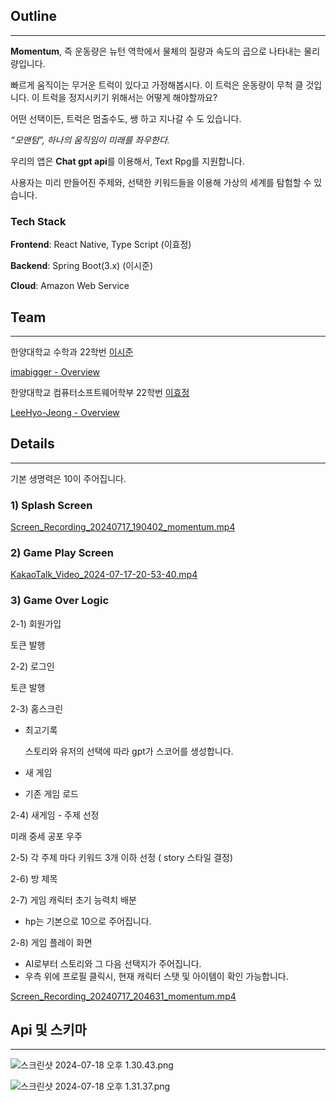## Outline

---

**Momentum**, 즉 운동량은 뉴턴 역학에서 물체의 질량과 속도의 곱으로 나타내는 물리량입니다. 

빠르게 움직이는 무거운 트럭이 있다고 가정해봅시다. 이 트럭은 운동량이 무척 클 것입니다. 이 트럭을 정지시키기 위해서는 어떻게 해야할까요?

어떤 선택이든, 트럭은 멈출수도, 쌩 하고 지나갈 수 도 있습니다.

*“모맨텀”, 하나의 움직임이 미래를 좌우한다.*

우리의 앱은 **Chat gpt api**를 이용해서, Text Rpg를 지원합니다.

사용자는 미리 만들어진 주제와, 선택한 키워드들을 이용해 가상의 세계를 탐험할 수 있습니다.

### Tech Stack

**Frontend**: React Native, Type Script (이효정)

**Backend**: Spring Boot(3.x) (이시준)

**Cloud**: Amazon Web Service

## Team

---

한양대학교 수학과 22학번 [이시준](https://www.notion.so/292bd77fee6748ca9ba5e5ad8e319051?pvs=21) 

[imabigger - Overview](https://github.com/imabigger)

한양대학교 컴퓨터소프트웨어학부 22학번 [이효정](https://www.notion.so/9b8328334b434e68840073cfc142c984?pvs=21) 

[LeeHyo-Jeong - Overview](https://github.com/LeeHyo-Jeong)

## Details

---

기본 생명력은 10이 주어집니다.

### 1) Splash Screen

[Screen_Recording_20240717_190402_momentum.mp4](https://prod-files-secure.s3.us-west-2.amazonaws.com/f6cb388f-3934-47d6-9928-26d2e10eb0fc/d6491973-627a-43fa-a64d-c667eb8b87b8/Screen_Recording_20240717_190402_momentum.mp4)

### 2) Game Play Screen

[KakaoTalk_Video_2024-07-17-20-53-40.mp4](https://prod-files-secure.s3.us-west-2.amazonaws.com/f6cb388f-3934-47d6-9928-26d2e10eb0fc/6a7767a6-cd4d-4188-9e47-b33fd41a5228/KakaoTalk_Video_2024-07-17-20-53-40.mp4)

### 3) Game Over Logic

2-1) 회원가입 

토큰 발행

2-2) 로그인 

토큰 발행 

2-3) 홈스크린

- 최고기록
    
    스토리와 유저의 선택에 따라 gpt가 스코어를 생성합니다.
    
- 새 게임
- 기존 게임 로드

2-4) 새게임 - 주제 선정 

미래 중세 공포 우주

2-5) 각 주제 마다 키워드 3개 이하 선정 ( story 스타일 결정)

2-6) 방 제목 

2-7) 게임 캐릭터 초기 능력치 배분

- hp는 기본으로 10으로 주어집니다.

2-8) 게임 플레이 화면

- AI로부터 스토리와 그 다음 선택지가 주어집니다.
- 우측 위에 프로필 클릭시, 현재 캐릭터 스탯 및 아이템이 확인 가능합니다.

[Screen_Recording_20240717_204631_momentum.mp4](https://prod-files-secure.s3.us-west-2.amazonaws.com/f6cb388f-3934-47d6-9928-26d2e10eb0fc/24d16cff-1eef-4368-9cce-7ffa1a23f7ef/Screen_Recording_20240717_204631_momentum.mp4)

## Api 및 스키마

---

![스크린샷 2024-07-18 오후 1.30.43.png](https://prod-files-secure.s3.us-west-2.amazonaws.com/f6cb388f-3934-47d6-9928-26d2e10eb0fc/b2f35256-9cd3-4e3c-95d6-4a7e3454d234/%E1%84%89%E1%85%B3%E1%84%8F%E1%85%B3%E1%84%85%E1%85%B5%E1%86%AB%E1%84%89%E1%85%A3%E1%86%BA_2024-07-18_%E1%84%8B%E1%85%A9%E1%84%92%E1%85%AE_1.30.43.png)

![스크린샷 2024-07-18 오후 1.31.37.png](https://prod-files-secure.s3.us-west-2.amazonaws.com/f6cb388f-3934-47d6-9928-26d2e10eb0fc/9f9e3b3d-cfce-4812-a280-20f145a0f43d/%E1%84%89%E1%85%B3%E1%84%8F%E1%85%B3%E1%84%85%E1%85%B5%E1%86%AB%E1%84%89%E1%85%A3%E1%86%BA_2024-07-18_%E1%84%8B%E1%85%A9%E1%84%92%E1%85%AE_1.31.37.png)
